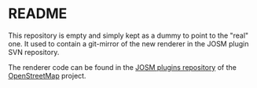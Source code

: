 README 
======

This repository is empty and simply kept as a dummy to point to the "real" one.
It used to contain a git-mirror of the new renderer in the JOSM plugin SVN
repository.

The renderer code can be found in the [JOSM plugins
repository](https://github.com/openstreetmap/josm-plugins/tree/master/seachart)
of the [OpenStreetMap](https://github.com/openstreetmap) project.
